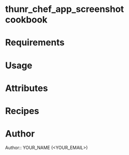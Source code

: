 # thunr_chef_app_screenshot cookbook

# Requirements

# Usage

# Attributes

# Recipes

# Author

Author:: YOUR_NAME (<YOUR_EMAIL>)
